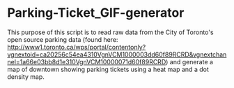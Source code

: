 # Parking-Ticket_GIF-generator

This purpose of this script is to read raw data from the City of Toronto's open source parking data (found here: http://www1.toronto.ca/wps/portal/contentonly?vgnextoid=ca20256c54ea4310VgnVCM1000003dd60f89RCRD&vgnextchannel=1a66e03bb8d1e310VgnVCM10000071d60f89RCRD) and generate a map of downtown showing parking tickets using a heat map and a dot density map.
